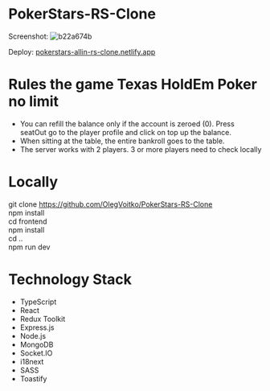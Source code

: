 # PokerStars-RS-Clone

Screenshot: 
![b22a674b](https://user-images.githubusercontent.com/97405771/221674967-c3b73820-b960-4ea4-8d7f-2ee5dd1ed887.jpg)

Deploy: [pokerstars-allin-rs-clone.netlify.app](https://pokerstars-allin-rs-clone.netlify.app/)

# Rules the game Texas HoldEm Poker no limit

- You can refill the balance only if the account is zeroed (0). Press seatOut go to the player profile and click on top up the balance.
- When sitting at the table, the entire bankroll goes to the table.
- The server works with 2 players. 3 or more players need to check locally

# Locally
git clone https://github.com/OlegVoitko/PokerStars-RS-Clone  
npm install  
cd frontend  
npm install  
cd ..  
npm run dev  

# Technology Stack
- TypeScript
- React
- Redux Toolkit
- Express.js
- Node.js
- MongoDB
- Socket.IO
- i18next
- SASS
- Toastify
